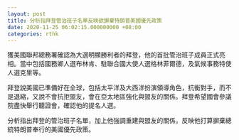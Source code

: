```yaml
---
layout: post
title: 分析指拜登管治班子名單反映欲摒棄特朗普美國優先政策
date: 2020-11-25 06:02:15.000000000 +08:00
categories: rthk
---
```


獲美國聯邦總務署確認為大選明顯勝利者的拜登，他的首批管治班子成員正式亮相。當中包括國務卿人選布林肯、駐聯合國大使人選格林菲爾德，及氣候事務特使人選克里等。

拜登說美國已準備好在全球，包括太平洋及大西洋扮演領導角色，抗衡對手，而不是退縮，又說不會抗拒盟友，會在亞太地區強化與盟友的關係。拜登希望國會參議院盡快舉行聽證會，確認他的提名人選。

分析指出拜登的管治班子名單，加上他強調重建與盟友的關係，反映他打算摒棄總統特朗普奉行的美國優先政策。
